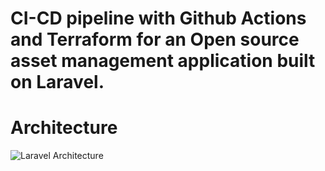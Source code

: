 # CI-CD pipeline with Github Actions and Terraform for an Open source asset management application built on Laravel.

# Architecture

![Laravel Architecture](https://user-images.githubusercontent.com/86839948/210776798-d57298cf-5e1f-4aa8-957f-f6c15dfafcbc.jpg)
